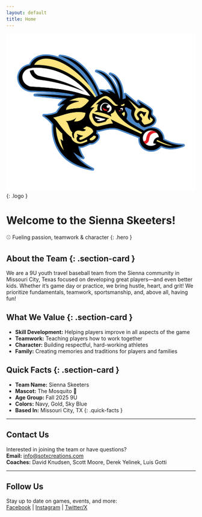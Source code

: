 ```yaml
---
layout: default
title: Home
---
```


![Sienna Skeeters Logo](/assets/Skeeters.png){: .logo }
  
# Welcome to the Sienna Skeeters!
⚾ Fueling passion, teamwork & character
{: .hero }

## About the Team {: .section-card }
  
We are a 9U youth travel baseball team from the Sienna community in Missouri City, Texas focused on developing great players—and even better kids. Whether it’s game day or practice, we bring hustle, heart, and grit! We prioritize fundamentals, teamwork, sportsmanship, and, above all, having fun!

## What We Value {: .section-card }

- **Skill Development:** Helping players improve in all aspects of the game
- **Teamwork:** Teaching players how to work together
- **Character:** Building respectful, hard-working athletes
- **Family:** Creating memories and traditions for players and families

## Quick Facts {: .section-card }
  
  - **Team Name:** Sienna Skeeters  
  - **Mascot:** The Mosquito 🦟  
  - **Age Group:** Fall 2025 9U  
  - **Colors:** Navy, Gold, Sky Blue  
  - **Based In:** Missouri City, TX
{: .quick-facts }

---

## Contact Us

Interested in joining the team or have questions?  
**Email:** [info@sotxcreations.com](mailto:info@sotxcreations.com)  
**Coaches:** David Knudsen, Scott Moore, Derek Yelinek, Luis Gotti  

---

## Follow Us

Stay up to date on games, events, and more:  
[Facebook](#) | [Instagram](#) | [Twitter/X](#)
